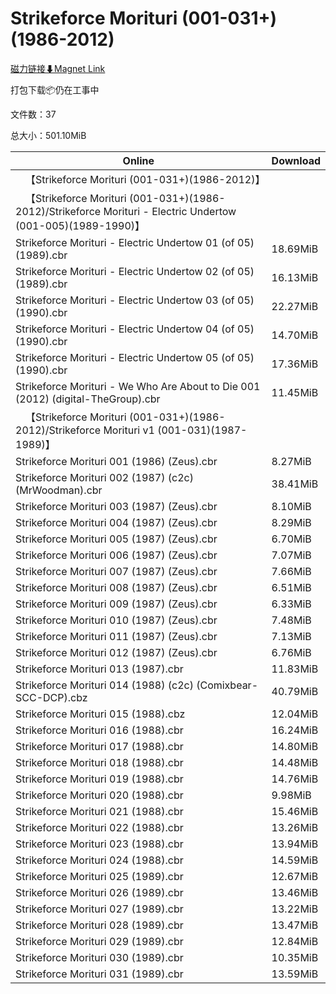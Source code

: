 # Strikeforce Morituri (001-031+)(1986-2012)

[磁力链接⬇Magnet Link](magnet:?xt=urn:btih:e20807aa25f50867061a7eedca8105d35e834457&dn=Strikeforce%20Morituri%20%28001-031%2B%29%281986-2012%29)

打包下载📦仍在工事中

文件数：37

总大小：501.10MiB

Online | Download
--- | ---
&emsp;【Strikeforce Morituri (001-031+)(1986-2012)】 | 
&emsp;【Strikeforce Morituri (001-031+)(1986-2012)/Strikeforce Morituri - Electric Undertow (001-005)(1989-1990)】 | 
Strikeforce Morituri - Electric Undertow 01 (of 05) (1989).cbr | 18.69MiB
Strikeforce Morituri - Electric Undertow 02 (of 05) (1989).cbr | 16.13MiB
Strikeforce Morituri - Electric Undertow 03 (of 05) (1990).cbr | 22.27MiB
Strikeforce Morituri - Electric Undertow 04 (of 05) (1990).cbr | 14.70MiB
Strikeforce Morituri - Electric Undertow 05 (of 05) (1990).cbr | 17.36MiB
Strikeforce Morituri - We Who Are About to Die 001 (2012) (digital-TheGroup).cbr | 11.45MiB
&emsp;【Strikeforce Morituri (001-031+)(1986-2012)/Strikeforce Morituri v1 (001-031)(1987-1989)】 | 
Strikeforce Morituri 001 (1986) (Zeus).cbr | 8.27MiB
Strikeforce Morituri 002 (1987) (c2c) (MrWoodman).cbr | 38.41MiB
Strikeforce Morituri 003 (1987) (Zeus).cbr | 8.10MiB
Strikeforce Morituri 004 (1987) (Zeus).cbr | 8.29MiB
Strikeforce Morituri 005 (1987) (Zeus).cbr | 6.70MiB
Strikeforce Morituri 006 (1987) (Zeus).cbr | 7.07MiB
Strikeforce Morituri 007 (1987) (Zeus).cbr | 7.66MiB
Strikeforce Morituri 008 (1987) (Zeus).cbr | 6.51MiB
Strikeforce Morituri 009 (1987) (Zeus).cbr | 6.33MiB
Strikeforce Morituri 010 (1987) (Zeus).cbr | 7.48MiB
Strikeforce Morituri 011 (1987) (Zeus).cbr | 7.13MiB
Strikeforce Morituri 012 (1987) (Zeus).cbr | 6.76MiB
Strikeforce Morituri 013 (1987).cbr | 11.83MiB
Strikeforce Morituri 014 (1988) (c2c) (Comixbear-SCC-DCP).cbz | 40.79MiB
Strikeforce Morituri 015 (1988).cbz | 12.04MiB
Strikeforce Morituri 016 (1988).cbr | 16.24MiB
Strikeforce Morituri 017 (1988).cbr | 14.80MiB
Strikeforce Morituri 018 (1988).cbr | 14.48MiB
Strikeforce Morituri 019 (1988).cbr | 14.76MiB
Strikeforce Morituri 020 (1988).cbr | 9.98MiB
Strikeforce Morituri 021 (1988).cbr | 15.46MiB
Strikeforce Morituri 022 (1988).cbr | 13.26MiB
Strikeforce Morituri 023 (1988).cbr | 13.94MiB
Strikeforce Morituri 024 (1988).cbr | 14.59MiB
Strikeforce Morituri 025 (1989).cbr | 12.67MiB
Strikeforce Morituri 026 (1989).cbr | 13.46MiB
Strikeforce Morituri 027 (1989).cbr | 13.22MiB
Strikeforce Morituri 028 (1989).cbr | 13.47MiB
Strikeforce Morituri 029 (1989).cbr | 12.84MiB
Strikeforce Morituri 030 (1989).cbr | 10.35MiB
Strikeforce Morituri 031 (1989).cbr | 13.59MiB